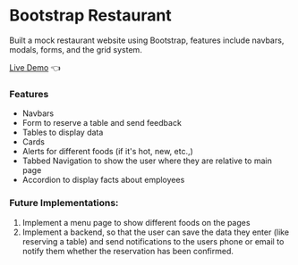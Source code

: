 # Bootstrap Restaurant

Built a mock restaurant website using Bootstrap, features include navbars, modals, forms, and the grid system.

[Live Demo](https://dylanperera.github.io/Bootstrap-Restaurant/Bootstrap4/conFusion) :point_left:

### Features
- Navbars
- Form to reserve a table and send feedback
- Tables to display data
- Cards
- Alerts for different foods (if it's hot, new, etc.,)
- Tabbed Navigation to show the user where they are relative to main page
- Accordion to display facts about employees

### Future Implementations:
1. Implement a menu page to show different foods on the pages
2. Implement a backend, so that the user can save the data they enter (like reserving a table) and send notifications to the users phone or email to notify them whether the reservation has been confirmed. 
